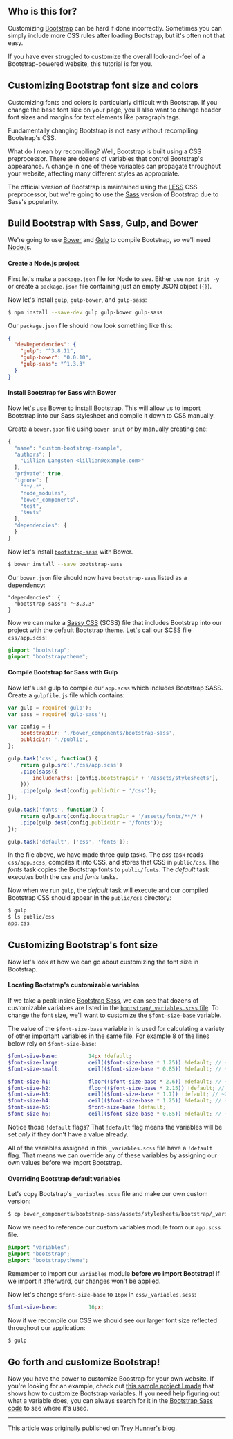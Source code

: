 ## Who is this for?

Customizing [Bootstrap][] can be hard if done incorrectly.  Sometimes you can simply include more CSS rules after loading Bootstrap, but it's often not that easy.

If you have ever struggled to customize the overall look-and-feel of a Bootstrap-powered website, this tutorial is for you.

## Customizing Bootstrap font size and colors

Customizing fonts and colors is particularly difficult with Bootstrap.  If you change the base font size on your page, you'll also want to change header font sizes and margins for text elements like paragraph tags.

Fundamentally changing Bootstrap is not easy without recompiling Bootstrap's CSS.

What do I mean by recompiling?  Well, Bootstrap is built using a CSS preprocessor.  There are dozens of variables that control Bootstrap's appearance.  A change in one of these variables can propagate throughout your website, affecting many different styles as appropriate.

The official version of Bootstrap is maintained using the [LESS][] CSS preprocessor, but we're going to use the [Sass][] version of Bootstrap due to Sass's popularity.

## Build Bootstrap with Sass, Gulp, and Bower

We're going to use [Bower][] and [Gulp][] to compile Bootstrap, so we'll need [Node.js][].

#### Create a Node.js project

First let's make a `package.json` file for Node to see.  Either use `npm init -y` or create a `package.json` file containing just an empty JSON object (`{}`).

Now let's install `gulp`, `gulp-bower`, and `gulp-sass`:

```bash
$ npm install --save-dev gulp gulp-bower gulp-sass
```

Our `package.json` file should now look something like this:

```json
{
  "devDependencies": {
    "gulp": "^3.8.11",
    "gulp-bower": "0.0.10",
    "gulp-sass": "^1.3.3"
  }
}
```

#### Install Bootstrap for Sass with Bower

Now let's use Bower to install Bootstrap.  This will allow us to import Bootstrap into our Sass stylesheet and compile it down to CSS manually.

Create a `bower.json` file using `bower init` or by manually creating one:

```javascript
{
  "name": "custom-bootstrap-example",
  "authors": [
    "Lillian Langston <lillian@example.com>"
  ],
  "private": true,
  "ignore": [
    "**/.*",
    "node_modules",
    "bower_components",
    "test",
    "tests"
  ],
  "dependencies": {
  }
}
```

Now let's install [`bootstrap-sass`][bootstrap sass] with Bower.

```bash
$ bower install --save bootstrap-sass
```

Our `bower.json` file should now have `bootstrap-sass` listed as a dependency:

```
"dependencies": {
  "bootstrap-sass": "~3.3.3"
}
```

Now we can make a [Sassy CSS][scss] (SCSS) file that includes Bootstrap into our project with the default Bootstrap theme.  Let's call our SCSS file `css/app.scss`:

```scss
@import "bootstrap";
@import "bootstrap/theme";
```

#### Compile Bootstrap for Sass with Gulp

Now let's use gulp to compile our `app.scss` which includes Bootstrap SASS.  Create a `gulpfile.js` file which contains:

```javascript
var gulp = require('gulp');
var sass = require('gulp-sass');

var config = {
    bootstrapDir: './bower_components/bootstrap-sass',
    publicDir: './public',
};

gulp.task('css', function() {
    return gulp.src('./css/app.scss')
    .pipe(sass({
        includePaths: [config.bootstrapDir + '/assets/stylesheets'],
    }))
    .pipe(gulp.dest(config.publicDir + '/css'));
});

gulp.task('fonts', function() {
    return gulp.src(config.bootstrapDir + '/assets/fonts/**/*')
    .pipe(gulp.dest(config.publicDir + '/fonts'));
});

gulp.task('default', ['css', 'fonts']);
```

In the file above, we have made three gulp tasks.  The *css* task reads `css/app.scss`, compiles it into CSS, and stores that CSS in `public/css`.  The *fonts* task copies the Bootstrap fonts to `public/fonts`.  The *default* task executes both the *css* and *fonts* tasks.

Now when we run `gulp`, the *default* task will execute and our compiled Bootstrap CSS should appear in the `public/css` directory:

```bash
$ gulp
$ ls public/css
app.css
```

## Customizing Bootstrap's font size

Now let's look at how we can go about customizing the font size in Bootstrap.

#### Locating Bootstrap's customizable variables

If we take a peak inside [Bootstrap Sass][], we can see that dozens of customizable variables are listed in the [`bootstrap/_variables.scss` file][variables.scss].  To change the font size, we'll want to customize the `$font-size-base` variable.

The value of the `$font-size-base` variable in is used for calculating a variety of other important variables in the same file.  For example 8 of the lines below rely on `$font-size-base`:

```scss
$font-size-base:          14px !default;
$font-size-large:         ceil(($font-size-base * 1.25)) !default; // ~18px
$font-size-small:         ceil(($font-size-base * 0.85)) !default; // ~12px

$font-size-h1:            floor(($font-size-base * 2.6)) !default; // ~36px
$font-size-h2:            floor(($font-size-base * 2.15)) !default; // ~30px
$font-size-h3:            ceil(($font-size-base * 1.7)) !default; // ~24px
$font-size-h4:            ceil(($font-size-base * 1.25)) !default; // ~18px
$font-size-h5:            $font-size-base !default;
$font-size-h6:            ceil(($font-size-base * 0.85)) !default; // ~12px
```

Notice those `!default` flags?  That `!default` flag means the variables will be set *only* if they don't have a value already.

All of the variables assigned in this `_variables.scss` file have a `!default` flag.  That means we can override any of these variables by assigning our own values before we import Bootstrap.

#### Overriding Bootstrap default variables

Let's copy Bootstrap's `_variables.scss` file and make our own custom version:

```bash
$ cp bower_components/bootstrap-sass/assets/stylesheets/bootstrap/_variables.scss css/_variables.scss
```

Now we need to reference our custom variables module from our `app.scss` file.

```scss
@import "variables";
@import "bootstrap";
@import "bootstrap/theme";
```

Remember to import our `variables` module **before we import Bootstrap**!  If we import it afterward, our changes won't be applied.

Now let's change `$font-size-base` to `16px` in `css/_variables.scss`:

```scss
$font-size-base:          16px;
```

Now if we recompile our CSS we should see our larger font size reflected throughout our application:

```bash
$ gulp
```

## Go forth and customize Bootstrap!

Now you have the power to customize Boostrap for your own website.  If you're looking for an example, check out [this sample project I made](https://github.com/treyhunner/custom-bootstrap-example) that shows how to customize Bootstrap variables.  If you need help figuring out what a variable does, you can always search for it in the [Bootstrap Sass code][] to see where it's used.

---

This article was originally published on [Trey Hunner's blog](http://treyhunner.com/2015/02/creating-a-custom-bootstrap-build/).

[bootstrap]: http://getbootstrap.com/
[bower]: http://bower.io/
[bootstrap sass]: https://github.com/twbs/bootstrap-sass
[bootstrap sass code]: https://github.com/twbs/bootstrap-sass/tree/master/assets/stylesheets/bootstrap
[gulp]: http://gulpjs.com/
[variables.scss]: https://github.com/twbs/bootstrap-sass/blob/master/assets/stylesheets/bootstrap/_variables.scss#L52
[less]: http://lesscss.org/
[node.js]: http://nodejs.org/
[sass]: http://sass-lang.com/
[scss]: http://sass-lang.com/documentation/file.SASS_REFERENCE.html#syntax
